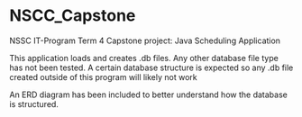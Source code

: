 # NSCC_Capstone
NSSC IT-Program Term 4 Capstone project: Java Scheduling Application

This application loads and creates .db files. Any other database file type has not been tested. 
A certain database structure is expected so any .db file created outside of this program will likely not work

An ERD diagram has been included to better understand how the database is structured.
